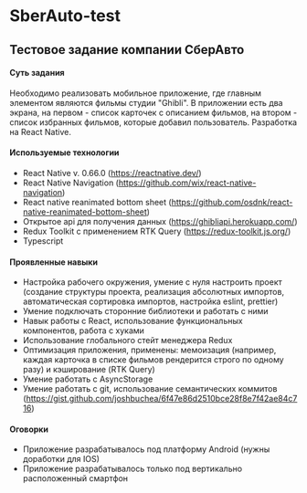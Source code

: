 # SberAuto-test

## Тестовое задание компании СберАвто



#### Суть задания

Необходимо реализовать мобильное приложение, где главным элементом являются фильмы студии "Ghibli". В приложении есть два экрана, на первом - список карточек с описанием фильмов, на втором - список избранных фильмов, которые добавил пользователь. Разработка на React Native.

#### Используемые технологии

- React Native v. 0.66.0 (https://reactnative.dev/)
- React Native Navigation (https://github.com/wix/react-native-navigation)
- React native reanimated bottom sheet (https://github.com/osdnk/react-native-reanimated-bottom-sheet)
- Открытое api для получения данных (https://ghibliapi.herokuapp.com/)
- Redux Toolkit с применением RTK Query (https://redux-toolkit.js.org/)
- Typescript

#### Проявленные навыки

- Настройка рабочего окружения, умение с нуля настроить проект (создание структуры проекта, реализация абсолютных импортов, автоматическая сортировка импортов, настройка eslint, prettier)
- Умение подключать сторонние библиотеки и работать с ними
- Навык работы с React, использование функциональных компонентов, работа с хуками 
- Использование глобального стейт менеджера Redux
- Оптимизация приложения, применены: мемоизация (например, каждая карточка в списке фильмов рендерится строго по одному разу) и кэширование (RTK Query)
- Умение работать с AsyncStorage
- Умение работать с git, использование семантических коммитов (https://gist.github.com/joshbuchea/6f47e86d2510bce28f8e7f42ae84c716)

#### Оговорки

- Приложение разрабатывалось под платформу Android (нужны доработки для IOS)
- Приложение разрабатывалось только под вертикально расположенный смартфон







